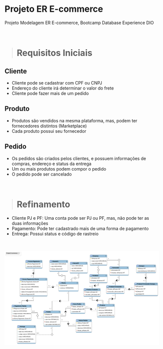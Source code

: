 # Projeto ER E-commerce
Projeto Modelagem ER E-commerce, Bootcamp Database Experience DIO
<br><br><br>


> # Requisitos Iniciais

## Cliente
* Cliente pode se cadastrar com CPF ou CNPJ 
* Endereço do cliente irá determinar o valor do frete
* Cliente pode fazer mais de um pedido

## Produto
* Produtos são vendidos na mesma plataforma, mas, podem ter fornecedores distintos (Marketplace)
* Cada produto possui seu fornecedor

## Pedido
* Os pedidos são criados pelos clientes, e possuem informações de compras, endereço e status da entrega
* Um ou mais produtos podem compor o pedido
* O pedido pode ser cancelado
<br><br><br>


> # Refinamento 

* Cliente PJ e PF: Uma conta pode ser PJ ou PF, mas, não pode ter as duas informações
* Pagamento: Pode ter cadastrado mais de uma forma de pagamento
* Entrega: Possui status e código de rastreio
<br><br><br>


 ![Projeto ER E-commerce DIO](projeto-ecommerce.png)












